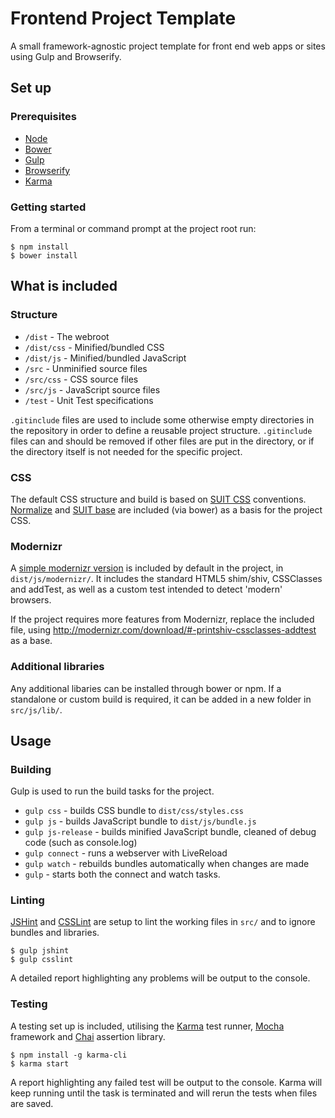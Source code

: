 # Frontend Project Template

A small framework-agnostic project template for front end web apps or sites using Gulp and Browserify.

## Set up

### Prerequisites

* [Node](http://nodejs.org/)
* [Bower](https://github.com/bower/bower)
* [Gulp](http://gulpjs.com/)
* [Browserify](http://browserify.org/)
* [Karma](http://karma-runner.github.io/)

### Getting started

From a terminal or command prompt at the project root run:

```shell
$ npm install
$ bower install
```

## What is included

### Structure

* `/dist` - The webroot
* `/dist/css` - Minified/bundled CSS
* `/dist/js` - Minified/bundled JavaScript
* `/src` - Unminified source files
* `/src/css` - CSS source files
* `/src/js` - JavaScript source files
* `/test` - Unit Test specifications

`.gitinclude` files are used to include some otherwise empty directories in the repository in order to define a reusable project structure. `.gitinclude` files can and should be removed if other files are put in the directory, or if the directory itself is not needed for the specific project.

### CSS

The default CSS structure and build is based on [SUIT CSS](https://github.com/suitcss/) conventions. [Normalize](http://necolas.github.io/normalize.css/) and [SUIT base](https://github.com/suitcss/base/) are included (via bower) as a basis for the project CSS.

### Modernizr

A [simple modernizr version](http://modernizr.com/download/#-printshiv-cssclasses-addtest) is included by default in the project, in `dist/js/modernizr/`. It includes the standard HTML5 shim/shiv, CSSClasses and addTest, as well as a custom test intended to detect 'modern' browsers.

If the project requires more features from Modernizr, replace the included file, using <http://modernizr.com/download/#-printshiv-cssclasses-addtest> as a base.

### Additional libraries

Any additional libaries can be installed through bower or npm.
If a standalone or custom build is required, it can be added in a new folder in `src/js/lib/`.

## Usage

### Building

Gulp is used to run the build tasks for the project.

* `gulp css` - builds CSS bundle to `dist/css/styles.css`
* `gulp js` - builds JavaScript bundle to `dist/js/bundle.js`  
* `gulp js-release` - builds minified JavaScript bundle, cleaned of debug code (such as console.log)
* `gulp connect` - runs a webserver with LiveReload
* `gulp watch` - rebuilds bundles automatically when changes are made
* `gulp` - starts both the connect and watch tasks.

### Linting

[JSHint](https://github.com/JSHint) and [CSSLint](https://github.com/CSSLint) are setup to lint the working files in `src/` and to ignore bundles and libraries.

```shell
$ gulp jshint
$ gulp csslint
```

A detailed report highlighting any problems will be output to the console.

### Testing

A testing set up is included, utilising the [Karma](https://github.com/karma-runner/karma) test runner, [Mocha](http://visionmedia.github.io/mocha/) framework and [Chai](http://chaijs.com/) assertion library.

```shell
$ npm install -g karma-cli
$ karma start
```
A report highlighting any failed test will be output to the console. Karma will keep running until the task is terminated and will rerun the tests when files are saved.
